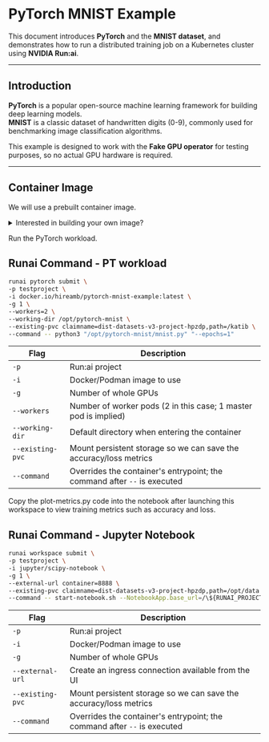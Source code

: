 # PyTorch MNIST Example

This document introduces **PyTorch** and the **MNIST dataset**, and demonstrates how to run a distributed training job on a Kubernetes cluster using **NVIDIA Run:ai**.

---

## Introduction

**PyTorch** is a popular open-source machine learning framework for building deep learning models.  
**MNIST** is a classic dataset of handwritten digits (0-9), commonly used for benchmarking image classification algorithms.

This example is designed to work with the **Fake GPU operator** for testing purposes, so no actual GPU hardware is required.

---

## Container Image

We will use a prebuilt container image.


<details>
<summary>Interested in building your own image?</summary>

1. Download the files in the build-image directory.
2. Optionally make modifications to the Dockerfile and/or .py file.
3. Build, tag, and push the image.
```
podman build -t my-test-image:latest --platform linux/amd64 .
podman tag localhost/my-test-image:latest docker.io/<user>/my-test-image:latest
podman push docker.io/<user>/my-test-image:latest
```
</details>

Run the PyTorch workload.  

## Runai Command - PT workload
```bash
runai pytorch submit \
-p testproject \
-i docker.io/hireamb/pytorch-mnist-example:latest \
-g 1 \
--workers=2 \
--working-dir /opt/pytorch-mnist \
--existing-pvc claimname=dist-datasets-v3-project-hpzdp,path=/katib \
--command -- python3 "/opt/pytorch-mnist/mnist.py" "--epochs=1"
```
| Flag            | Description                                                                 |
|-----------------|-----------------------------------------------------------------------------|
| `-p`            | Run:ai project                                                              |
| `-i`            | Docker/Podman image to use                                                  |
| `-g`            | Number of whole GPUs                                                        |
| `--workers`     | Number of worker pods (2 in this case; 1 master pod is implied)             |
| `--working-dir` | Default directory when entering the container                               |
| `--existing-pvc`| Mount persistent storage so we can save the accuracy/loss metrics                       |
| `--command`     | Overrides the container's entrypoint; the command after `--` is executed    |

Copy the plot-metrics.py code into the notebook after launching this workspace to view training metrics such as accuracy and loss.  

## Runai Command - Jupyter Notebook
```bash
runai workspace submit \
-p testproject \
-i jupyter/scipy-notebook \
-g 1 \
--external-url container=8888 \
--existing-pvc claimname=dist-datasets-v3-project-hpzdp,path=/opt/data \
--command -- start-notebook.sh --NotebookApp.base_url=/\${RUNAI_PROJECT}/\${RUNAI_JOB_NAME} --NotebookApp.token=''
```

| Flag                     | Description                                                                    |
|--------------------------|--------------------------------------------------------------------------------|
| `-p`                     | Run:ai project                                                                 |
| `-i`                     | Docker/Podman image to use                                                     |
| `-g`  | Number of whole GPUs                                                         |
| `--external-url`         | Create an ingress connection available from the UI                             |
| `--existing-pvc`         | Mount persistent storage so we can save the accuracy/loss metrics              |
| `--command`              | Overrides the container's entrypoint; the command after `--` is executed       |